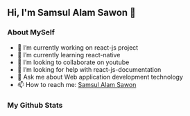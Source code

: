 
## Hi, I'm Samsul Alam Sawon 👋

### About MySelf
- 🔭 I’m currently working on react-js project
- 🌱 I’m currently learning react-native
- 👯 I’m looking to collaborate on youtube
- 🤔 I’m looking for help with react-js-documentation
- 💬 Ask me about Web application development technology
- 📫 How to reach me: <a href="https://www.linkedin.com/in/raselalamra/" target="_blank">Samsul Alam Sawon</a>

### My Github Stats
<img src="https://github-readme-stats.vercel.app/api?username=mr-samsul-alam&&show_icons=true&title_color=ffffff&icon_color=bb2acf&text_color=daf7dc&bg_color=151515" alt="" />
